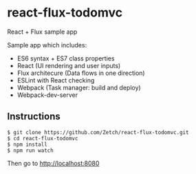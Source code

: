 # react-flux-todomvc
React + Flux sample app

Sample app which includes:
  * ES6 syntax + ES7 class properties
  * React (UI rendering and user inputs)
  * Flux architecure (Data flows in one direction)
  * ESLint with React checking
  * Webpack (Task manager: build and deploy)
  * Webpack-dev-server

## Instructions
```
$ git clone https://github.com/Zetch/react-flux-todomvc.git
$ cd react-flux-todomvc
$ npm install
$ npm run watch
````
Then go to <http://localhost:8080>
